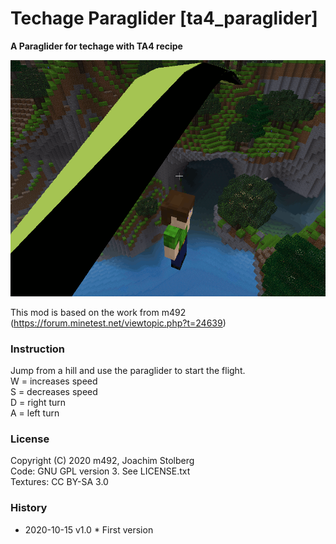 # Techage Paraglider [ta4_paraglider]

**A Paraglider for techage with TA4 recipe**

![screenshot](https://github.com/joe7575/ta4_paraglider/blob/main/screenshot.png)


This mod is based on the work from m492	 
(https://forum.minetest.net/viewtopic.php?t=24639)


### Instruction

Jump from a hill and use the paraglider to start the flight.  
W = increases speed  
S = decreases speed  
D = right turn  
A = left turn  


### License

Copyright (C) 2020 m492, Joachim Stolberg  
Code: GNU GPL version 3. See LICENSE.txt  
Textures: CC BY-SA 3.0


### History
- 2020-10-15  v1.0  * First version
